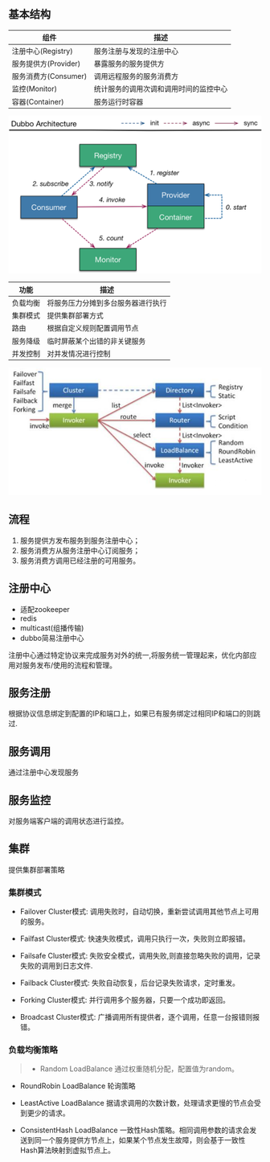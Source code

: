 ## 基本结构
| 组件                | 描述                             | 
|--------------------|----------------------------------|
|注册中心(Registry)   |服务注册与发现的注册中心            |
|服务提供方(Provider) |暴露服务的服务提供方                |
|服务消费方(Consumer) |调用远程服务的服务消费方            |
|监控(Monitor)       |统计服务的调用次调和调用时间的监控中心|
|容器(Container)      |服务运行时容器                     |

![](image/dubbo-architecture.png)

|功能    | 描述                          | 
|--------|-------------------------------|
|负载均衡 |将服务压力分摊到多台服务器进行执行|
|集群模式 |提供集群部署方式                |
|路由     |根据自定义规则配置调用节点       |
|服务降级 |临时屏蔽某个出错的非关键服务     |
|并发控制 |对并发情况进行控制              |

![](image/dubbo-architecture1.png)

## 流程
1. 服务提供方发布服务到服务注册中心；
2. 服务消费方从服务注册中心订阅服务；
3. 服务消费方调用已经注册的可用服务。

## 注册中心
- 适配zookeeper
- redis
- multicast(组播传输)
- dubbo简易注册中心
  
注册中心通过特定协议来完成服务对外的统一,将服务统一管理起来，优化内部应用对服务发布/使用的流程和管理。

## 服务注册
根据协议信息绑定到配置的IP和端口上，如果已有服务绑定过相同IP和端口的则跳过.

## 服务调用
通过注册中心发现服务

## 服务监控
对服务端客户端的调用状态进行监控。

## 集群
提供集群部署策略

### 集群模式
- Failover Cluster模式:
调用失败时，自动切换，重新尝试调用其他节点上可用的服务。

- Failfast Cluster模式:
快速失败模式，调用只执行一次，失败则立即报错。

- Failsafe Cluster模式:
失败安全模式，调用失败,则直接忽略失败的调用，记录失败的调用到日志文件.

- Failback Cluster模式:
失败自动恢复，后台记录失败请求，定时重发。

- Forking Cluster模式:
并行调用多个服务器，只要一个成功即返回。

- Broadcast Cluster模式:
广播调用所有提供者，逐个调用，任意一台报错则报错。

### 负载均衡策略
> - Random LoadBalance
> 通过权重随机分配，配置值为random。

- RoundRobin LoadBalance 
轮询策略

- LeastActive LoadBalance
据请求调用的次数计数，处理请求更慢的节点会受到更少的请求。

- ConsistentHash LoadBalance
一致性Hash策略。相同调用参数的请求会发送到同一个服务提供方节点上，如果某个节点发生故障，则会基于一致性Hash算法映射到虚拟节点上。